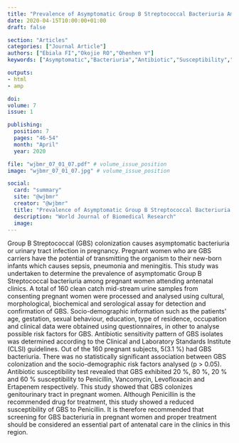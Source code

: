 ```yaml
---
title: "Prevalence of Asymptomatic Group B Streptococcal Bacteriuria Among Pregnant Women Attending Antenatal Clinic in Central Hospital Benin City"
date: 2020-04-15T10:00:00+01:00
draft: false

section: "Articles"
categories: ["Journal Article"]
authors: ["Ebiala FI","Okojie RO","Ohenhen V"]
keywords: ["Asymptomatic","Bacteriuria","Antibiotic","Susceptibility","Streptococcus","Pregnancy"]

outputs: 
- html
- amp

doi:
volume: 7
issue: 1

publishing:
  position: 7
  pages: "46-54"
  month: "April"
  year: 2020

file: "wjbmr_07_01_07.pdf" # volume_issue_position
image: "wjbmr_07_01_07.jpg" # volume_issue_position

social:
  card: "summary"
  site: "@wjbmr"
  creator: "@wjbmr"
  title: "Prevalence of Asymptomatic Group B Streptococcal Bacteriuria Among Pregnant Women Attending Antenatal Clinic in Central Hospital Benin City"
  description: "World Journal of Biomedical Research"
  image:
---
```

Group B Streptococcal (GBS) colonization causes asymptomatic bacteriuria or urinary tract infection in pregnancy. Pregnant women who are GBS carriers have the potential of transmitting the organism to their new-born infants which causes sepsis, pneumonia and meningitis. This study was undertaken to determine the prevalence of asymptomatic Group B Streptococcal bacteriuria among pregnant women attending antenatal clinics. A total of 160 clean catch mid-stream urine samples from consenting pregnant women were processed and analysed using cultural, morphological, biochemical 
and serological assay for detection and confirmation of GBS. Socio-demographic information such as  the patients' age, gestation, sexual behaviour, education, type of residence, occupation and clinical data were obtained using questionnaires, in other to analyse possible risk factors for GBS. Antibiotic sensitivity pattern of GBS isolates was determined according to the Clinical and Laboratory Standards  Institute (CLSI) guidelines. Out of the 160 pregnant subjects, 5(3.1 %) had GBS bacteriuria. There was no statistically significant association between GBS colonization and the socio-demographic risk  factors analysed (p > 0.05). Antibiotic susceptibility test revealed that GBS exhibited 20 %, 80 %, 20 % and 60 % susceptibility to Penicillin, Vancomycin, Levofloxacin and Ertapenem respectively. This study showed that GBS colonizes genitourinary tract in pregnant women. Although Penicillin is the  recommended drug for treatment, this study showed a reduced susceptibility of GBS to Penicillin. It is therefore recommended that screening for GBS bacteriuria in pregnant women and proper treatment should be considered an essential part of antenatal care in the clinics in this region.